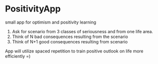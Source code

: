 # PositivityApp
small app for optimism and positivity learning

1. Ask for scenario from 3 classes of seriousness and from one life area.
2. Think of N bad consequences resulting from the scenario
3. Think of N+1 good consequences resulting from scenario

App will utilize spaced repetition to train positive outlook on life more efficiently =)
